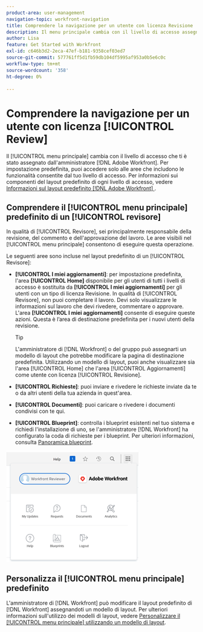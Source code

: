 ```yaml
---
product-area: user-management
navigation-topic: workfront-navigation
title: Comprendere la navigazione per un utente con licenza Revisione
description: Il menu principale cambia con il livello di accesso assegnato dall'amministratore  [!DNL Adobe Workfront] . Per impostazione predefinita, puoi accedere solo alle aree che includono le funzionalità consentite dal tuo livello di accesso.
author: Lisa
feature: Get Started with Workfront
exl-id: c646b3d2-2eca-47ef-b181-9358cef03ed7
source-git-commit: 577761ff5d1fb59db104df5995af953a0b5e6c0c
workflow-type: tm+mt
source-wordcount: '358'
ht-degree: 0%

---
```


# Comprendere la navigazione per un utente con licenza [!UICONTROL Review]

Il [!UICONTROL menu principale] cambia con il livello di accesso che ti è stato assegnato dall&#39;amministratore [!DNL Adobe Workfront]. Per impostazione predefinita, puoi accedere solo alle aree che includono le funzionalità consentite dal tuo livello di accesso. Per informazioni sui componenti del layout predefinito di ogni livello di accesso, vedere [Informazioni sul layout predefinito [!DNL Adobe Workfront] ](../../../administration-and-setup/customize-workfront/use-layout-templates/about-the-default-wf-layout.md).

## Comprendere il [!UICONTROL menu principale] predefinito di un [!UICONTROL revisore]

In qualità di [!UICONTROL Revisore], sei principalmente responsabile della revisione, del commento e dell&#39;approvazione del lavoro. Le aree visibili nel [!UICONTROL menu principale] consentono di eseguire questa operazione.

Le seguenti aree sono incluse nel layout predefinito di un [!UICONTROL Revisore]:

* **[!UICONTROL I miei aggiornamenti]**: per impostazione predefinita, l&#39;area **[!UICONTROL Home]** disponibile per gli utenti di tutti i livelli di accesso è sostituita da **[!UICONTROL I miei aggiornamenti]** per gli utenti con un tipo di licenza Revisione. In qualità di [!UICONTROL Revisore], non puoi completare il lavoro. Devi solo visualizzare le informazioni sul lavoro che devi rivedere, commentare o approvare. L&#39;area **[!UICONTROL I miei aggiornamenti]** consente di eseguire queste azioni. Questa è l’area di destinazione predefinita per i nuovi utenti della revisione.

  >[!TIP]
  >
  >L&#39;amministratore di [!DNL Workfront] o del gruppo può assegnarti un modello di layout che potrebbe modificare la pagina di destinazione predefinita. Utilizzando un modello di layout, puoi anche visualizzare sia l&#39;area [!UICONTROL Home] che l&#39;area [!UICONTROL Aggiornamenti] come utente con licenza [!UICONTROL Revisione].

* **[!UICONTROL Richieste]**: puoi inviare e rivedere le richieste inviate da te o da altri utenti della tua azienda in quest&#39;area.
* **[!UICONTROL Documenti]**: puoi caricare o rivedere i documenti condivisi con te qui.
* **[!UICONTROL Blueprint]**: controlla i blueprint esistenti nel tuo sistema e richiedi l&#39;installazione di uno, se l&#39;amministratore [!DNL Workfront] ha configurato la coda di richieste per i blueprint. Per ulteriori informazioni, consulta [Panoramica blueprint](../../../administration-and-setup/blueprints/blueprints-overview.md).


![Accedi agli aggiornamenti dal menu principale](assets/access-my-updates-from-main-menu-reviewer-user-nwe-350x294.png)

## Personalizza il [!UICONTROL menu principale] predefinito

L&#39;amministratore di [!DNL Workfront] può modificare il layout predefinito di [!DNL Workfront] assegnandoti un modello di layout. Per ulteriori informazioni sull&#39;utilizzo dei modelli di layout, vedere [Personalizzare il [!UICONTROL menu principale] utilizzando un modello di layout](../../../administration-and-setup/customize-workfront/use-layout-templates/customize-main-menu.md).
